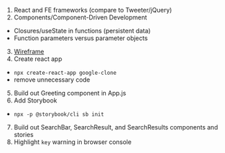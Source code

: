 1. React and FE frameworks (compare to Tweeter/jQuery)
2. Components/Component-Driven Development
  * Closures/useState in functions (persistent data)
  * Function parameters versus parameter objects
3. [Wireframe](https://app.moqups.com/bi5KOfeFeR/edit/page/aa9df7b72)
4. Create react app
  * `npx create-react-app google-clone`
  * remove unnecessary code
5. Build out Greeting component in App.js
6. Add Storybook
  * `npx -p @storybook/cli sb init`
7. Build out SearchBar, SearchResult, and SearchResults components and stories
8. Highlight `key` warning in browser console
